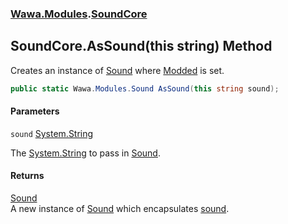 ### [Wawa.Modules](Wawa.Modules.md 'Wawa.Modules').[SoundCore](SoundCore.md 'Wawa.Modules.SoundCore')

## SoundCore.AsSound(this string) Method

Creates an instance of [Sound](Sound.md 'Wawa.Modules.Sound') where [Modded](Sound.Modded.md 'Wawa.Modules.Sound.Modded') is set.

```csharp
public static Wawa.Modules.Sound AsSound(this string sound);
```
#### Parameters

<a name='Wawa.Modules.SoundCore.AsSound(thisstring).sound'></a>

`sound` [System.String](https://docs.microsoft.com/en-us/dotnet/api/System.String 'System.String')

The [System.String](https://docs.microsoft.com/en-us/dotnet/api/System.String 'System.String') to pass in [Sound](Sound.md 'Wawa.Modules.Sound').

#### Returns
[Sound](Sound.md 'Wawa.Modules.Sound')  
A new instance of [Sound](Sound.md 'Wawa.Modules.Sound') which encapsulates [sound](SoundCore.AsSound(string).md#Wawa.Modules.SoundCore.AsSound(thisstring).sound 'Wawa.Modules.SoundCore.AsSound(this string).sound').